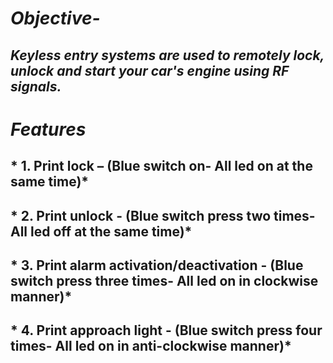 # *Objective-*

## *Keyless entry systems are used to remotely lock, unlock and start your car's engine using RF signals.*

# *Features*

## * 1. Print lock – (Blue switch on- All led on at the same time)*

## * 2. Print unlock - (Blue switch press two times- All led off at the same time)*

## * 3. Print alarm activation/deactivation - (Blue switch press three times- All led on in clockwise manner)*

## * 4. Print approach light - (Blue switch press four times- All led on in anti-clockwise manner)*



